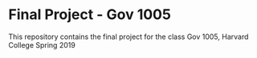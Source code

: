 # Final Project - Gov 1005
This repository contains the final project for the class Gov 1005, Harvard College Spring 2019
